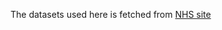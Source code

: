 
The datasets used here is fetched from [NHS site](https://digital.nhs.uk/services/hospital-episode-statistics)
